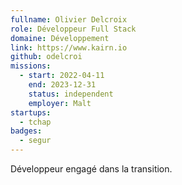 ```yaml
---
fullname: Olivier Delcroix
role: Développeur Full Stack 
domaine: Développement
link: https://www.kairn.io
github: odelcroi
missions:
  - start: 2022-04-11
    end: 2023-12-31
    status: independent
    employer: Malt
startups:
  - tchap
badges:
  - segur
---
```


Développeur engagé dans la transition.
